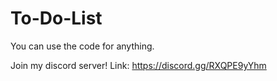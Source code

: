 # To-Do-List
You can use the code for anything.

Join my discord server! Link: https://discord.gg/RXQPE9yYhm
